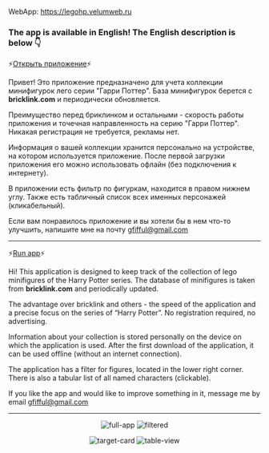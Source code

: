 WebApp: https://legohp.velumweb.ru

### The app is available in English! The English description is below :point_down:
:zap:[Открыть приложение](https://legohp.velumweb.ru/):zap:

Привет! Это приложение предназначено для учета коллекции минифигурок лего серии "Гарри Поттер". База минифигурок берется с **bricklink.com** и периодически обновляется.

Преимущество перед бриклинком и остальными - скорость работы приложения и точечная направленность на серию "Гарри Поттер". Никакая регистрация не требуется, рекламы нет.

Информация о вашей коллекции хранится персонально на устройстве, на котором используется приложение. После первой загрузки приложения его можно использовать офлайн (без подключения к интернету).

В приложении есть фильтр по фигуркам, находится в правом нижнем углу. Также есть табличный список всех именных персонажей (кликабельный).

Если вам понравилось приложение и вы хотели бы в нем что-то улучшить, напишите мне на почту [gfifful@gmail.com](mailto:gfifful@gmail.com)

*********************************************************************************
:zap:[Run app](https://legohp.velumweb.ru/):zap:

Hi! This application is designed to keep track of the collection of lego minifigures of the Harry Potter series. The database of minifigures is taken from **bricklink.com** and periodically updated.

The advantage over bricklink and others - the speed of the application and a precise focus on the series of “Harry Potter”. No registration required, no advertising.

Information about your collection is stored personally on the device on which the application is used. After the first download of the application, it can be used offline (without an internet connection).

The application has a filter for figures, located in the lower right corner. There is also a tabular list of all named characters (clickable).

If you like the app and would like to improve something in it, message me by email [gfifful@gmail.com](mailto:gfifful@gmail.com)

*********************************************************************************
<p align="center">
  <img src="https://github.com/user-attachments/assets/0dfcad97-f178-4571-bf50-3644383e6132" alt="full-app" style="max-height:200px;"/>
  <img src="https://github.com/user-attachments/assets/235e342d-7109-4b5f-896d-b2a20c2d6a06" alt="filtered" style="max-height:200px;"/>
</p>
<p align="center">
  <img src="https://github.com/user-attachments/assets/d546c0d4-d2aa-452e-816d-1b6495fcf8e2" alt="target-card" style="max-height:200px;"/>
  <img src="https://github.com/user-attachments/assets/f697acb4-b5bc-4321-bcf6-7061ddf00f8c" alt="table-view" style="max-height:200px;"/>
</p>